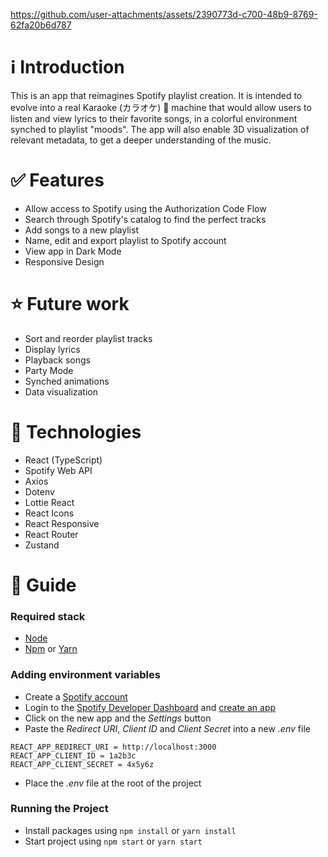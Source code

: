 https://github.com/user-attachments/assets/2390773d-c700-48b9-8769-62fa20b6d787

# ℹ️ Introduction

This is an app that reimagines Spotify playlist creation. It is intended to evolve into a real Karaoke (カラオケ) 🎤 machine that would allow users to listen and view lyrics to their favorite songs, in a colorful environment synched to playlist "moods". The app will also enable 3D visualization of relevant metadata, to get a deeper understanding of the music.

# ✅ Features

- Allow access to Spotify using the Authorization Code Flow
- Search through Spotify's catalog to find the perfect tracks
- Add songs to a new playlist
- Name, edit and export playlist to Spotify account
- View app in Dark Mode
- Responsive Design

# ⭐️ Future work

- Sort and reorder playlist tracks
- Display lyrics
- Playback songs
- Party Mode
- Synched animations
- Data visualization

# 🚀 Technologies

- React (TypeScript)
- Spotify Web API
- Axios
- Dotenv
- Lottie React
- React Icons
- React Responsive
- React Router
- Zustand

# 💾 Guide

### Required stack

- [Node](https://docs.npmjs.com/downloading-and-installing-node-js-and-npm)
- [Npm](https://docs.npmjs.com/downloading-and-installing-node-js-and-npm) or [Yarn](https://classic.yarnpkg.com/lang/en/docs/install/#mac-stable)

### Adding environment variables

- Create a [Spotify account](https://www.spotify.com/us/signup)
- Login to the [Spotify Developer Dashboard](https://developer.spotify.com/dashboard) and [create an app](https://developer.spotify.com/documentation/web-api/tutorials/getting-started#create-an-app)
- Click on the new app and the _Settings_ button
- Paste the _Redirect URI_, _Client ID_ and _Client Secret_ into a new _.env_ file

```
REACT_APP_REDIRECT_URI = http://localhost:3000
REACT_APP_CLIENT_ID = 1a2b3c
REACT_APP_CLIENT_SECRET = 4x5y6z
```

- Place the _.env_ file at the root of the project

### Running the Project

- Install packages using `npm install` or `yarn install`
- Start project using `npm start` or `yarn start`
